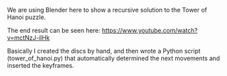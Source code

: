 We are using Blender here to show a recursive solution to the Tower of Hanoi puzzle.

The end result can be seen here:  https://www.youtube.com/watch?v=mctNzJ-iIHk

Basically I created the discs by hand, and then wrote a Python script (tower_of_hanoi.py) 
that automatically determined the next movements and inserted the keyframes.
